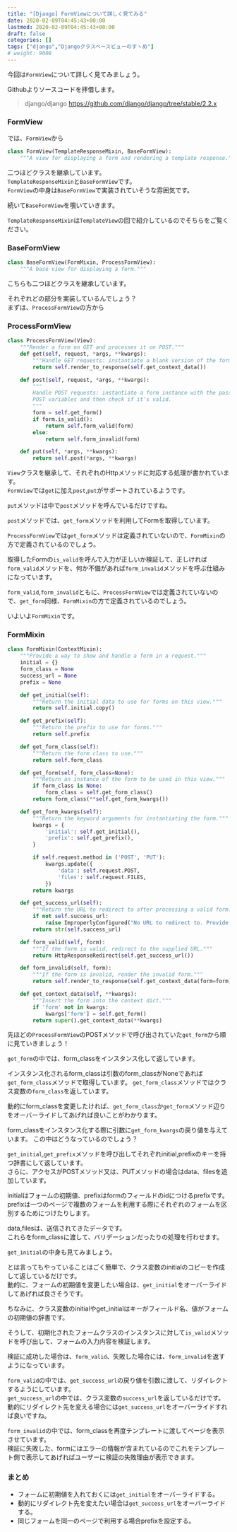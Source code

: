 ```yaml
---
title: "[Django] FormViewについて詳しく見てみる"
date: 2020-02-09T04:45:43+00:00
lastmod: 2020-02-09T04:45:43+00:00
draft: false
categories: []
tags: ["django","Djangoクラスベースビューのすヽめ"]
# weight: 9008
---
```

今回は`FormView`について詳しく見てみましょう。  

Githubよりソースコードを拝借します。  

> django/django
> https://github.com/django/django/tree/stable/2.2.x

### FormView  
では、`FormView`から  

```py
class FormView(TemplateResponseMixin, BaseFormView):
    """A view for displaying a form and rendering a template response."""
```

二つほどクラスを継承しています。  
`TemplateResponseMixin`と`BaseFormView`です。  
`FormView`の中身は`BaseFormView`で実装されていそうな雰囲気です。  

続いて`BaseFormView`を覗いていきます。  

`TemplateResponseMixin`は`TemplateView`の回で紹介しているのでそちらをご覧ください。  

### BaseFormView  

```py
class BaseFormView(FormMixin, ProcessFormView):
    """A base view for displaying a form."""
```

こちらも二つほどクラスを継承しています。  

それぞれどの部分を実装しているんでしょう？  
まずは、`ProcessFormView`の方から  

### ProcessFormView  

```py
class ProcessFormView(View):
    """Render a form on GET and processes it on POST."""
    def get(self, request, *args, **kwargs):
        """Handle GET requests: instantiate a blank version of the form."""
        return self.render_to_response(self.get_context_data())

    def post(self, request, *args, **kwargs):
        """
        Handle POST requests: instantiate a form instance with the passed
        POST variables and then check if it's valid.
        """
        form = self.get_form()
        if form.is_valid():
            return self.form_valid(form)
        else:
            return self.form_invalid(form)

    def put(self, *args, **kwargs):
        return self.post(*args, **kwargs)
```

`View`クラスを継承して、それぞれのHttpメソッドに対応する処理が書かれています。  
`FormView`では`get`に加え`post`,`put`がサポートされているようです。  

`put`メソッドは中で`post`メソッドを呼んでいるだけですね。

`post`メソッドでは、`get_form`メソッドを利用してFormを取得しています。

`ProcessFormView`では`get_form`メソッドは定義されていないので、`FormMixin`の方で定義されているのでしょう。  

取得したFormの`is_valid`を呼んで入力が正しいか検証して、正しければ`form_valid`メソッドを、何か不備があれば`form_invalid`メソッドを呼ぶ仕組みになっています。  

`form_valid`,`form_invalid`ともに、`ProcessFormView`では定義されていないので、`get_form`同様、`FormMixin`の方で定義されているのでしょう。  

いよいよ`FormMixin`です。  

### FormMixin  

```py
class FormMixin(ContextMixin):
    """Provide a way to show and handle a form in a request."""
    initial = {}
    form_class = None
    success_url = None
    prefix = None

    def get_initial(self):
        """Return the initial data to use for forms on this view."""
        return self.initial.copy()

    def get_prefix(self):
        """Return the prefix to use for forms."""
        return self.prefix

    def get_form_class(self):
        """Return the form class to use."""
        return self.form_class

    def get_form(self, form_class=None):
        """Return an instance of the form to be used in this view."""
        if form_class is None:
            form_class = self.get_form_class()
        return form_class(**self.get_form_kwargs())

    def get_form_kwargs(self):
        """Return the keyword arguments for instantiating the form."""
        kwargs = {
            'initial': self.get_initial(),
            'prefix': self.get_prefix(),
        }

        if self.request.method in ('POST', 'PUT'):
            kwargs.update({
                'data': self.request.POST,
                'files': self.request.FILES,
            })
        return kwargs

    def get_success_url(self):
        """Return the URL to redirect to after processing a valid form."""
        if not self.success_url:
            raise ImproperlyConfigured("No URL to redirect to. Provide a success_url.")
        return str(self.success_url)

    def form_valid(self, form):
        """If the form is valid, redirect to the supplied URL."""
        return HttpResponseRedirect(self.get_success_url())

    def form_invalid(self, form):
        """If the form is invalid, render the invalid form."""
        return self.render_to_response(self.get_context_data(form=form))

    def get_context_data(self, **kwargs):
        """Insert the form into the context dict."""
        if 'form' not in kwargs:
            kwargs['form'] = self.get_form()
        return super().get_context_data(**kwargs)
```

先ほどの`ProcessFormView`のPOSTメソッドで呼び出されていた`get_form`から順に見ていきましょう！  

`get_form`の中では、form_classをインスタンス化して返しています。  

インスタンス化されるform_classは引数のform_classがNoneであれば`get_form_class`メソッドで取得しています。
`get_form_class`メソッドではクラス変数の`form_class`を返しています。

動的にform_classを変更したければ、`get_form_class`か`get_form`メソッド辺りをオーバーライドしてあげれば良いことがわかります。

form_classをインスタンス化する際に引数に`get_form_kwargs`の戻り値を与えています。
この中はどうなっているのでしょう？  

`get_initial`,`get_prefix`メソッドを呼び出してそれぞれinitial,prefixのキーを持つ辞書にして返しています。  
さらに、アクセスがPOSTメソッド又は、PUTメソッドの場合はdata、filesを追加しています。  

initialはフォームの初期値、prefixはformのフィールドのidにつけるprefixです。  
prefixは一つのページで複数のフォームを利用する際にそれぞれのフォームを区別するためにつけたりします。  

data,filesは、送信されてきたデータです。  
これらをform_classに渡して、バリデーションだったりの処理を行わせます。  

`get_initial`の中身も見てみましょう。  

とは言ってもやっていることはごく簡単で、クラス変数のinitialのコピーを作成して返しているだけです。  
動的に、フォームの初期値を変更したい場合は、`get_initial`をオーバーライドしてあげれば良さそうです。  

ちなみに、クラス変数のinitialやget_initialはキーがフィールド名、値がフォームの初期値の辞書です。  

そうして、初期化されたフォームクラスのインスタンスに対して`is_valid`メソッドを呼び出して、フォームの入力内容を検証します。  

検証に成功した場合は、`form_valid`、失敗した場合には、`form_invalid`を返すようになっています。  

`form_valid`の中では、`get_success_url`の戻り値を引数に渡して、リダイレクトするようにしています。  
`get_success_url`の中では、クラス変数の`success_url`を返しているだけです。  
動的にリダイレクト先を変える場合には`get_success_url`をオーバーライドすれば良いですね。  

`form_invalid`の中では、form_classを再度テンプレートに渡してページを表示させています。  
検証に失敗した、formにはエラーの情報が含まれているのでこれをテンプレート側で表示してあげればユーザーに検証の失敗理由が表示できます。  

### まとめ  

- フォームに初期値を入れておくには`get_initial`をオーバーライドする。
- 動的にリダイレクト先を変えたい場合は`get_success_url`をオーバーライドする。
- 同じフォームを同一のページで利用する場合prefixを設定する。

